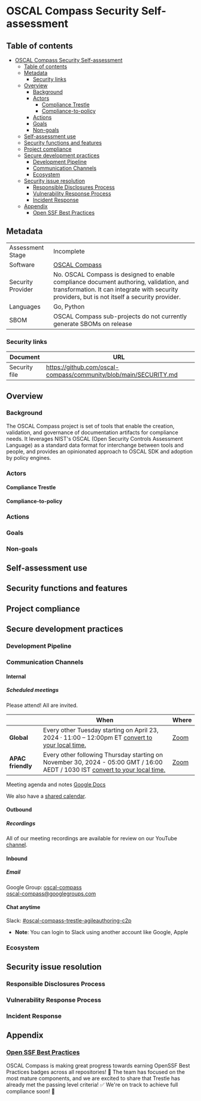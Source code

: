 # OSCAL Compass Security Self-assessment

## Table of contents

- [OSCAL Compass Security Self-assessment](#oscal-compass-security-self-assessment)
  - [Table of contents](#table-of-contents)
  - [Metadata](#metadata)
    - [Security links](#security-links)
  - [Overview](#overview)
    - [Background](#background)
    - [Actors](#actors)
      - [Compliance Trestle](#compliance-trestle)
      - [Compliance-to-policy](#compliance-to-policy)
    - [Actions](#actions)
    - [Goals](#goals)
    - [Non-goals](#non-goals)
  - [Self-assessment use](#self-assessment-use)
  - [Security functions and features](#security-functions-and-features)
  - [Project compliance](#project-compliance)
  - [Secure development practices](#secure-development-practices)
    - [Development Pipeline](#development-pipeline)
    - [Communication Channels](#communication-channels)
    - [Ecosystem](#ecosystem)
  - [Security issue resolution](#security-issue-resolution)
    - [Responsible Disclosures Process](#responsible-disclosures-process)
    - [Vulnerability Response Process](#vulnerability-response-process)
    - [Incident Response](#incident-response)
  - [Appendix](#appendix)
    - [Open SSF Best Practices](#open-ssf-best-practices)

## Metadata

|                   |                                                                                                                                                                                         |
|-------------------|-----------------------------------------------------------------------------------------------------------------------------------------------------------------------------------------|
| Assessment Stage  | Incomplete                                                                                                                                                                              |
| Software          | [OSCAL Compass](https://github.com/oscal-compass)                                                                                                                                       |
| Security Provider | No. OSCAL Compass is designed to enable compliance document authoring, validation, and transformation. It can integrate with security providers, but is not itself a security provider. |
| Languages         | Go, Python                                                                                                                                                                              |
| SBOM              | OSCAL Compass sub-projects do not currently generate SBOMs on release                                                                                                                   |

### Security links

| Document      | URL                                                              |
|---------------|------------------------------------------------------------------|
| Security file | https://github.com/oscal-compass/community/blob/main/SECURITY.md |

## Overview

<!---One or two sentences describing the project -- something memorable and accurate
that distinguishes your project to quickly orient readers who may be assessing
multiple projects.--->

### Background

The OSCAL Compass project is set of tools that enable the creation,
validation, and governance of documentation artifacts for compliance needs.
It leverages NIST's OSCAL (Open Security Controls Assessment Language) as a standard data format for
interchange between tools and people, and provides an opinionated approach to OSCAL SDK and adoption by policy engines.

### Actors

<!---These are the individual parts of your system that interact to provide the
desired functionality.  Actors only need to be separate, if they are isolated
in some way.  For example, if a service has a database and a front-end API, but
if a vulnerability in either one would compromise the other, then the distinction
between the database and front-end is not relevant.

The means by which actors are isolated should also be described, as this is often
what prevents an attacker from moving laterally after a compromise.--->

#### Compliance Trestle

#### Compliance-to-policy

### Actions

<!---These are the steps that a project performs in order to provide some service
or functionality.  These steps are performed by different actors in the system.
Note, that an action need not be overly descriptive at the function call level.  
It is sufficient to focus on the security checks performed, use of sensitive
data, and interactions between actors to perform an action.  

For example, the access server receives the client request, checks the format,
validates that the request corresponds to a file the client is authorized to
access, and then returns a token to the client.  The client then transmits that
token to the file server, which, after confirming its validity, returns the file.-->

### Goals

<!---The intended goals of the projects including the security guarantees the project
 is meant to provide (e.g., Flibble only allows parties with an authorization
key to change data it stores).-->

### Non-goals

<!---Non-goals that a reasonable reader of the project’s literature could believe may
be in scope (e.g., Flibble does not intend to stop a party with a key from storing
an arbitrarily large amount of data, possibly incurring financial cost or overwhelming
 the servers)--->

## Self-assessment use

<!---This self-assessment is created by the [project] team to perform an internal analysis of the
project's security.  It is not intended to provide a security audit of [project], or
function as an independent assessment or attestation of [project]'s security health.

This document serves to provide [project] users with an initial understanding of
[project]'s security, where to find existing security documentation, [project] plans for
security, and general overview of [project] security practices, both for development of
[project] as well as security of [project].

This document provides the CNCF TAG-Security with an initial understanding of [project]
to assist in a joint-assessment, necessary for projects under incubation.  Taken
together, this document and the joint-assessment serve as a cornerstone for if and when
[project] seeks graduation and is preparing for a security audit.--->

## Security functions and features

<!---* Critical.  A listing critical security components of the project with a brief
description of their importance.  It is recommended these be used for threat modeling.
These are considered critical design elements that make the product itself secure and
are not configurable.  Projects are encouraged to track these as primary impact items
for changes to the project.
* Security Relevant.  A listing of security relevant components of the project with
  brief description.  These are considered important to enhance the overall security of
the project, such as deployment configurations, settings, etc.  These should also be
included in threat modeling.--->

## Project compliance

<!---* Compliance.  List any security standards or sub-sections the project is
  already documented as meeting (PCI-DSS, COBIT, ISO, GDPR, etc.).
--->

## Secure development practices

### Development Pipeline

<!---A description of the testing and assessment processes that
  the software undergoes as it is developed and built. Be sure to include specific
information such as if contributors are required to sign commits, if any container
images immutable and signed, how many reviewers before merging, any automated checks for
vulnerabilities, etc.--->

### Communication Channels

#### Internal

##### Scheduled meetings

Please attend! All are invited.

|          | When    | Where |
| -------- | ------- | -------- |
| **Global**  | Every other Tuesday starting on April 23, 2024 · 11:00 – 12:00pm ET [convert to your local time.](https://mytime.io/11am/ET)   | [Zoom](https://zoom-lfx.platform.linuxfoundation.org/meeting/91709345128?password=5510325d-895f-4932-a843-df728dc3028d) |
| **APAC friendly** | Every other following Thursday starting on November 30, 2024 - 05:00 GMT / 16:00 AEDT / 1030 IST [convert to your local time.](https://mytime.io/5am/GMT)    |[Zoom](https://zoom-lfx.platform.linuxfoundation.org/meeting/97945872533?password=abad1bfe-cc9a-49d8-9aa6-99bb469a434d) |


Meeting agenda and notes [Google Docs](https://docs.google.com/document/d/1XTYM7xnWlIqd-8Nn5-qtgvgk8kH3NSmYle5yZvaS7qs/edit?usp=sharing)

We also have a [shared calendar](https://zoom-lfx.platform.linuxfoundation.org/meetings/trestlegrc?view=week).

#### Outbound

##### Recordings

All of our meeting recordings are available for review on our YouTube [channel](https://www.youtube.com/@OSCAL-Compass).

#### Inbound

##### Email

Google Group: [oscal-compass](https://groups.google.com/g/oscal-compass)\
oscal-compass@googlegroups.com

#### Chat anytime

Slack: [#oscal-compass-trestle-agileauthoring-c2p](https://cloud-native.slack.com/archives/C06F3PEPNBW)

- **Note**: You can login to Slack using another account like Google, Apple


<!--Reference where you document how to reach your team or
  describe in corresponding section.
  * Internal. How do team members communicate with each other?
  * Inbound. How do users or prospective users communicate with the team?
  * Outbound. How do you communicate with your users? (e.g. flibble-announce@
    mailing list)-->

### Ecosystem
<!---How does your software fit into the cloud native ecosystem?  (e.g.
  Flibber is integrated with both Flocker and Noodles which covers
virtualization for 80% of cloud users. So, our small number of "users" actually
represents very wide usage across the ecosystem since every virtual instance uses
Flibber encryption by default.)-->

## Security issue resolution

### Responsible Disclosures Process
<!--- A outline of the project's responsible
  disclosures process should suspected security issues, incidents, or
vulnerabilities be discovered both external and internal to the project. The
outline should discuss communication methods/strategies.-->
### Vulnerability Response Process
<!---Who is responsible for responding to a
    report. What is the reporting process? How would you respond?-->
### Incident Response
<!--A description of the defined procedures for triage,
  confirmation, notification of vulnerability or security incident, and
patching/update availability.--->

## Appendix

<!---* Known Issues Over Time. List or summarize statistics of past vulnerabilities
  with links. If none have been reported, provide data, if any, about your track
record in catching issues in code review or automated testing.-->
### [Open SSF Best Practices](https://www.bestpractices.dev/en)

  OSCAL Compass is making great progress towards earning OpenSSF Best Practices badges across all repositories!
  🚀 The team has focused on the most mature components, and we are excited to share that Trestle has already met the passing level criteria!
  ✅ We're on track to achieve full compliance soon! 🎯

<!---* Case Studies. Provide context for reviewers by detailing 2-3 scenarios of
  real-world use cases.
* Related Projects / Vendors. Reflect on times prospective users have asked
  about the differences between your project and projectX. Reviewers will have
the same question.-->
